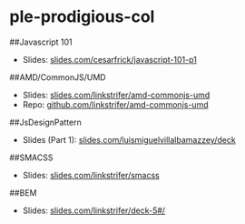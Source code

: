 # ple-prodigious-col

##Javascript 101

- Slides: [slides.com/cesarfrick/javascript-101-p1](http://slides.com/cesarfrick/javascript-101-p1)

##AMD/CommonJS/UMD

- Slides: [slides.com/linkstrifer/amd-commonjs-umd](http://slides.com/linkstrifer/amd-commonjs-umd)
- Repo: [github.com/linkstrifer/amd-commonjs-umd](https://github.com/linkstrifer/amd-commonjs-umd)

##JsDesignPattern
- Slides (Part 1): [slides.com/luismiguelvillalbamazzey/deck](http://slides.com/luismiguelvillalbamazzey/deck#/)

##SMACSS
- Slides: [slides.com/linkstrifer/smacss](https://slides.com/linkstrifer/smacss)

##BEM
- Slides: [slides.com/linkstrifer/deck-5#/](http://slides.com/linkstrifer/deck-5#/)

